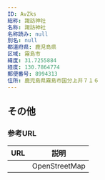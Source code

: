 ```yaml
---
ID: AvZks
総称: 諏訪神社
名称: 諏訪神社
名称読み: null
別名: null
都道府県: 鹿児島県
区域: 霧島市
緯度: 31.7255884
経度: 130.7864774
郵便番号: 8994313
住所: 鹿児島県霧島市国分上井７１６
---
```


## その他

### 参考URL

| URL | 説明          |
| --- | ------------- |
|     | OpenStreetMap |
